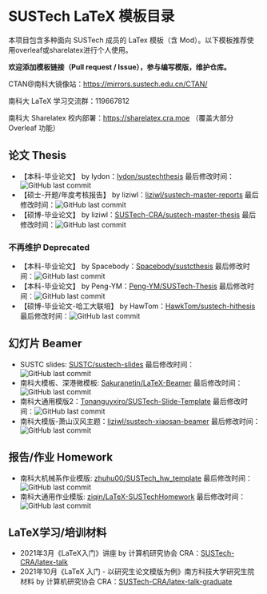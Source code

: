 # SUSTech LaTeX 模板目录

本项目包含多种面向 SUSTech 成员的 LaTex 模板（含 Mod）。以下模板推荐使用overleaf或sharelatex进行个人使用。

**欢迎添加模板链接（Pull request / Issue），参与编写模版，维护仓库。**

CTAN@南科大镜像站：https://mirrors.sustech.edu.cn/CTAN/

南科大 LaTeX 学习交流群：119667812

南科大 Sharelatex 校内部署：https://sharelatex.cra.moe （覆盖大部分 Overleaf 功能）

## 论文 Thesis
* 【本科-毕业论文】 by Iydon：[Iydon/sustechthesis](https://github.com/Iydon/sustechthesis) 最后修改时间：![GitHub last commit](https://img.shields.io/github/last-commit/Iydon/sustechthesis)
* 【硕士-开题/年度考核报告】 by liziwl：[liziwl/sustech-master-reports](https://github.com/liziwl/sustech-master-reports) 最后修改时间：![GitHub last commit](https://img.shields.io/github/last-commit/liziwl/sustech-master-reports)
* 【硕博-毕业论文】 by liziwl：[SUSTech-CRA/sustech-master-thesis](https://github.com/SUSTech-CRA/sustech-master-thesis) 最后修改时间：![GitHub last commit](https://img.shields.io/github/last-commit/SUSTech-CRA/sustech-master-thesis)

### 不再维护 Deprecated
* 【本科-毕业论文】 by Spacebody：[Spacebody/sustcthesis](https://github.com/Spacebody/sustcthesis) 最后修改时间：![GitHub last commit](https://img.shields.io/github/last-commit/Spacebody/sustcthesis)
* 【本科-毕业论文】 by Peng-YM：[Peng-YM/SUSTech-Thesis](https://github.com/Peng-YM/SUSTech-Thesis) 最后修改时间：![GitHub last commit](https://img.shields.io/github/last-commit/Peng-YM/SUSTech-Thesis)
* 【硕博-毕业论文-哈工大联培】 by HawTom：[HawkTom/sustech-hithesis](https://github.com/HawkTom/sustech-hithesis) 最后修改时间：![GitHub last commit](https://img.shields.io/github/last-commit/HawkTom/sustech-hithesis)

## 幻灯片 Beamer

* SUSTC slides: [SUSTC/sustech-slides](https://github.com/SUSTC/sustech-slides) 最后修改时间：![GitHub last commit](https://img.shields.io/github/last-commit/SUSTC/sustech-slides)
* 南科大模板、深港微模板: [Sakuranetin/LaTeX-Beamer](https://github.com/Sakuranetin/LaTeX-Beamer) 最后修改时间：![GitHub last commit](https://img.shields.io/github/last-commit/Sakuranetin/LaTeX-Beamer)
* 南科大通用模版2：[Tonanguyxiro/SUSTech-Slide-Template](https://github.com/Tonanguyxiro/SUSTech-Slide-Template) 最后修改时间：![GitHub last commit](https://img.shields.io/github/last-commit/Tonanguyxiro/SUSTech-Slide-Template)
* 南科大模版-萧山汉风主题：[liziwl/sustech-xiaosan-beamer](https://github.com/liziwl/sustech-xiaosan-beamer) 最后修改时间：![GitHub last commit](https://img.shields.io/github/last-commit/liziwl/sustech-xiaosan-beamer)

## 报告/作业 Homework

* 南科大机械系作业模版: [zhuhu00/SUSTech_hw_template](https://github.com/zhuhu00/SUSTech_hw_template) 最后修改时间：![GitHub last commit](https://img.shields.io/github/last-commit/zhuhu00/SUSTech_hw_template)
* 南科大通用作业模版: [ziqin/LaTeX-SUSTechHomework](https://github.com/ziqin/LaTeX-SUSTechHomework) 最后修改时间：![GitHub last commit](https://img.shields.io/github/last-commit/ziqin/LaTeX-SUSTechHomework)

## LaTeX学习/培训材料

* 2021年3月《LaTeX入门》讲座 by 计算机研究协会 CRA：[SUSTech-CRA/latex-talk](https://github.com/SUSTech-CRA/latex-talk)
* 2021年10月《LaTeX 入门 - 以研究生论文模版为例》南方科技大学研究生院材料 by 计算机研究协会 CRA：[SUSTech-CRA/latex-talk-graduate](https://github.com/SUSTech-CRA/latex-talk-graduate)
